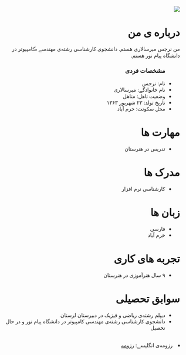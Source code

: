 <div dir="rtl">
  <img src="https://avatars1.githubusercontent.com/u/74014052?s=400&u=5d43138c7d9de839bcdd9e7f13c32442795942a4&v=4" />
  <h1> درباره ‌ی من</h1>
  <p> من نرجس میرسالاری هستم. دانشجوی کارشناسی رشته‌ی مهندسے ڪامپیوتر در دانشگاه پیام نور  هستم.</p>
  
  <ul>
    <h3> مشخصات فردی</h3>
  <li>نام: نرجس</li>
  <li>نام خانوادگے: میرسالاری</li>
  <li>وضعیت تاهل: متاهل</li>
  <li>تاریخ تولد: ۲۳ شهریور ۱۳۶۳</li>
  <li>محل سکونت: خرم آباد</li>
</ul>

  
<h1>مهارت ها</h1>
<ul>
  <li> تدریس در هنرستان </li>  
</ul>

<h1> مدرک ها</h1>
<ul>
  <li>کارشناسی نرم افزار</li>
</ul>

<h1> زبان ها</h1>
<ul>
  <li>فارسی</li>
  <li>خرم آباد</li>
</ul>

<h1>تجربه های کاری </h1>
<ul>
   <li> ۹ سال هنرآموزی در هنرستان</li>
</ul>

<h1>سوابق تحصیلی </h1>
<ul>
   <li> دیپلم رشته‌ی ریاضی و فیزیک در دبیرستان لرستان</li>
   <li> دانشجوی کارشناسی رشته‌ی مهندسی کامپیوتر در دانشگاه پیام نور  و در حال تحصیل</li>
</ul>

<br/>

  <li>رزومه‌ی انگلیسے: <a href=""> رزومه </a></li>
</ul>
